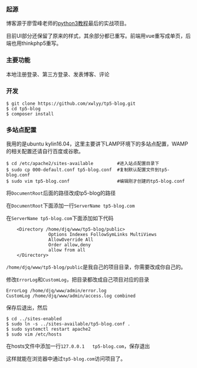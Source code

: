 ### 起源
博客源于廖雪峰老师的[python3教程](http://www.liaoxuefeng.com/wiki/0014316089557264a6b348958f449949df42a6d3a2e542c000)最后的实战项目。

目前UI部分还保留了原来的样式，其余部分都已重写。前端用vue重写成单页，后端也用thinkphp5重写。

### 主要功能
本地注册登录、第三方登录、发表博客、评论

### 开发

```
$ git clone https://github.com/xwlyy/tp5-blog.git
$ cd tp5-blog
$ composer install
```

### 多站点配置
我用的是ubuntu kylin16.04，这里主要讲下LAMP环境下的多站点配置，WAMP的相关配置还请自行百度或谷歌。
```
$ cd /etc/apache2/sites-available         #进入站点配置目录下
$ sudo cp 000-default.conf tp5-blog.conf  #复制默认配置文件到tp5-blog.conf
$ sudo vim tp5-blog.conf                  #编辑刚才创建的tp5-blog.conf
```
将`DocumentRoot`后面的路径改成tp5-blog的路径

在`DocumentRoot`下面添加一行`ServerName tp5-blog.com`

在`ServerName tp5-blog.com`下面添加如下代码
```
    <Directory /home/djq/www/tp5-blog/public>
                Options Indexes FollowSymLinks MultiViews
                AllowOverride All
                Order allow,deny  
                allow from all  
    </Directory>

```
`/home/djq/www/tp5-blog/public`是我自己的项目目录，你需要改成你自己的。

修改`ErrorLog`和`CustomLog`，把目录都改成自己项目对应的目录
```
ErrorLog /home/djq/www/admin/error.log
CustomLog /home/djq/www/admin/access.log combined

```
保存后退出，然后
```
$ cd ../sites-enabled
$ sudo ln -s ../sites-available/tp5-blog.conf .
$ sudo systemctl restart apache2
$ sudo vim /etc/hosts
```
在hosts文件中添加一行`127.0.0.1   tp5-blog.com`，保存退出

这样就能在浏览器中通过`tp5-blog.com`访问项目了。
